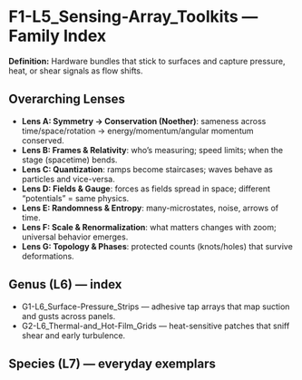 # F1-L5_Sensing-Array_Toolkits — Family Index
**Definition:** Hardware bundles that stick to surfaces and capture pressure, heat, or shear signals as flow shifts.
## Overarching Lenses

- **Lens A: Symmetry -> Conservation (Noether)**: sameness across time/space/rotation → energy/momentum/angular momentum conserved.
- **Lens B: Frames & Relativity**: who’s measuring; speed limits; when the stage (spacetime) bends.
- **Lens C: Quantization**: ramps become staircases; waves behave as particles and vice-versa.
- **Lens D: Fields & Gauge**: forces as fields spread in space; different “potentials” = same physics.
- **Lens E: Randomness & Entropy**: many-microstates, noise, arrows of time.
- **Lens F: Scale & Renormalization**: what matters changes with zoom; universal behavior emerges.
- **Lens G: Topology & Phases**: protected counts (knots/holes) that survive deformations.

## Genus (L6) — index
- G1-L6_Surface-Pressure_Strips — adhesive tap arrays that map suction and gusts across panels.
- G2-L6_Thermal-and_Hot-Film_Grids — heat-sensitive patches that sniff shear and early turbulence.

## Species (L7) — everyday exemplars
